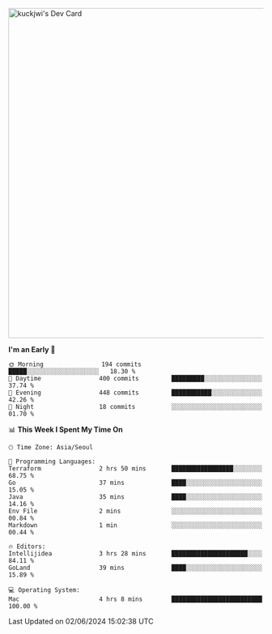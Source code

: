 <a href="https://app.daily.dev/kuckhwancho"><img src="https://api.daily.dev/devcards/v2/efef39c8028947428b3c0b486b9cd9b6.png?r=iz2&type=wide" width="652" alt="kuckjwi's Dev Card"/></a>

<!--START_SECTION:waka-->
**I'm an Early 🐤** 

```text
🌞 Morning                194 commits         █████░░░░░░░░░░░░░░░░░░░░   18.30 % 
🌆 Daytime                400 commits         █████████░░░░░░░░░░░░░░░░   37.74 % 
🌃 Evening                448 commits         ███████████░░░░░░░░░░░░░░   42.26 % 
🌙 Night                  18 commits          ░░░░░░░░░░░░░░░░░░░░░░░░░   01.70 % 
```


📊 **This Week I Spent My Time On** 

```text
🕑︎ Time Zone: Asia/Seoul

💬 Programming Languages: 
Terraform                2 hrs 50 mins       █████████████████░░░░░░░░   68.75 % 
Go                       37 mins             ████░░░░░░░░░░░░░░░░░░░░░   15.05 % 
Java                     35 mins             ████░░░░░░░░░░░░░░░░░░░░░   14.16 % 
Env File                 2 mins              ░░░░░░░░░░░░░░░░░░░░░░░░░   00.84 % 
Markdown                 1 min               ░░░░░░░░░░░░░░░░░░░░░░░░░   00.44 % 

🔥 Editors: 
Intellijidea             3 hrs 28 mins       █████████████████████░░░░   84.11 % 
GoLand                   39 mins             ████░░░░░░░░░░░░░░░░░░░░░   15.89 % 

💻 Operating System: 
Mac                      4 hrs 8 mins        █████████████████████████   100.00 % 
```


 Last Updated on 02/06/2024 15:02:38 UTC
<!--END_SECTION:waka-->
